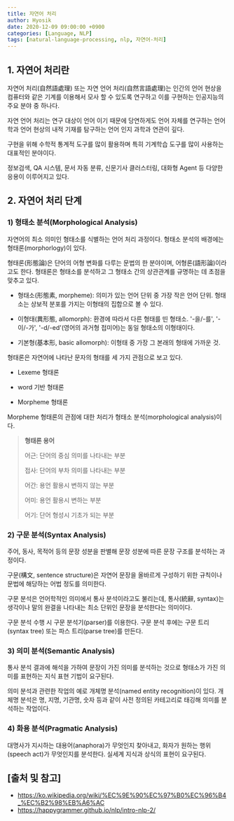 ```yaml
--- 
title: 자연어 처리
author: Hyosik
date: 2020-12-09 09:00:00 +0900
categories: [Language, NLP]
tags: [natural-language-processing, nlp, 자연어-처리]
---
```


## 1. 자연어 처리란
자연어 처리(自然語處理) 또는 자연 언어 처리(自然言語處理)는 인간의 언어 현상을 컴퓨터와 같은 기계를 이용해서 모사 할 수 있도록 연구하고 이를 구현하는 인공지능의 주요 분야 중 하나다.

자연 언어 처리는 연구 대상이 언어 이기 때문에 당연하게도 언어 자체를 연구하는 언어학과 언어 현상의 내적 기재를 탐구하는 언어 인지 과학과 연관이 깊다.

구현을 위해 수학적 통계적 도구를 많이 활용하며 특히 기계학습 도구를 많이 사용하는 대표적인 분야이다.

정보검색, QA 시스템, 문서 자동 분류, 신문기사 클러스터링, 대화형 Agent 등 다양한 응용이 이루어지고 있다.

## 2. 자연어 처리 단계

### 1) 형태소 분석(Morphological Analysis)
자연어의 최소 의미인 형태소를 식별하는 언어 처리 과정이다. 형태소 분석의 배경에는 형태론(morphorlogy)이 있다.

형태론(形態論)은 단어의 어형 변화를 다루는 문법의 한 분야이며, 어형론(語形論)이라고도 한다. 형태론은 형태소를 분석하고 그 형태소 간의 상관관계를 규명하는 데 초점을 맞추고 있다.

* 형태소(形態素, morpheme): 의미가 있는 언어 단위 중 가장 작은 언어 단위. 형태소는 상보적 분포를 가지는 이형태의 집합으로 볼 수 있다.

* 이형태(異形態, allomorph): 환경에 따라서 다른 형태를 띤 형태소. '-을/-를', '-이/-가', '-d/-ed'(영어의 과거형 접미어)는 동일 형태소의 이형태이다.

* 기본형(基本形, basic allomorph): 이형태 중 가장 그 본래의 형태에 가까운 것.

형태론은 자연어에 나타난 문자의 형태를 세 가지 관점으로 보고 있다.

* Lexeme 형태론

* word 기반 형태론

* Morpheme 형태론

Morpheme 형태론의 관점에 대한 처리가 형태소 분석(morphological analysis)이다.

> **형태론 용어**
> 
> 어근: 단어의 중심 의미를 나타내는 부분
>
> 접사: 단어의 부차 의미를 나타내는 부분
>
> 어간: 용언 활용시 변하지 않는 부분
>
> 어미: 용언 활용시 변하는 부분
>
> 어기: 단어 형성시 기초가 되는 부분

### 2) 구문 분석(Syntax Analysis)
주어, 동사, 목적어 등의 문장 성분을 판별해 문장 성분에 따른 문장 구조를 분석하는 과정이다.

구문(構文, sentence structure)은 자연어 문장을 올바르게 구성하기 위한 규칙이나 문법에 해당하는 어법 정도를 의미한다.

구문 분석은 언어학적인 의미에서 통사 분석이라고도 불리는데, 통사(統辭, syntax)는 생각이나 말의 완결을 나타내는 최소 단위인 문장을 분석한다는 의미이다.

구문 분석 수행 시 구문 분석기(parser)를 이용한다. 구문 분석 후에는 구문 트리(syntax tree) 또는 파스 트리(parse tree)를 만든다.

### 3) 의미 분석(Semantic Analysis)
통사 분석 결과에 해석을 가하여 문장이 가진 의미를 분석하는 것으로 형태소가 가진 의미를 표현하는 지식 표현 기법이 요구된다.

의미 분석과 관련한 작업의 예로 개체명 분석(named entity recognition)이 있다. 개체명 분석은 명, 지명, 기관명, 숫자 등과 같이 사전 정의된 카테고리로 태깅해 의미를 분석하는 작업이다.

### 4) 화용 분석(Pragmatic Analysis)
대명사가 지시하는 대용어(anaphora)가 무엇인지 찾아내고, 화자가 원하는 행위(speech act)가 무엇인지를 분석한다. 실세계 지식과 상식의 표현이 요구된다.

## [출처 및 참고]
* <https://ko.wikipedia.org/wiki/%EC%9E%90%EC%97%B0%EC%96%B4_%EC%B2%98%EB%A6%AC>
* <https://happygrammer.github.io/nlp/intro-nlp-2/>
